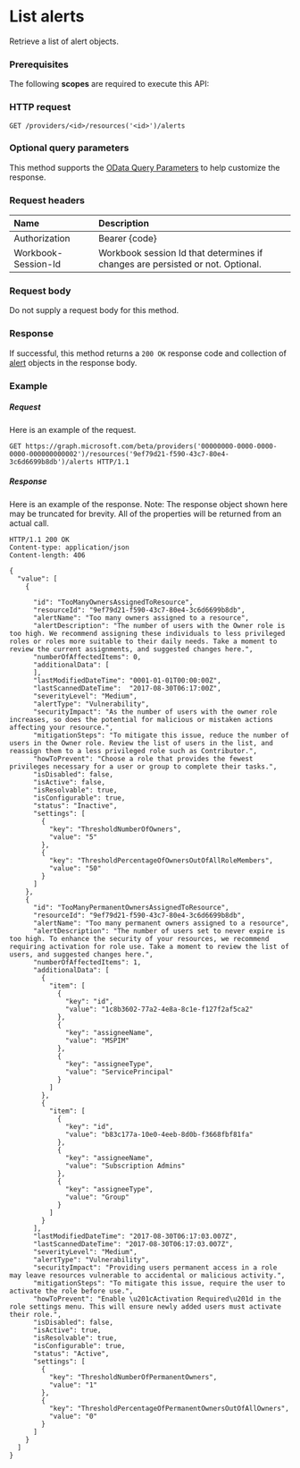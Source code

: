 # List alerts

Retrieve a list of alert objects.
### Prerequisites
The following **scopes** are required to execute this API: 
### HTTP request
<!-- { "blockType": "ignored" } -->
```http
GET /providers/<id>/resources('<id>')/alerts
```
### Optional query parameters
This method supports the [OData Query Parameters](http://graph.microsoft.io/docs/overview/query_parameters) to help customize the response.

### Request headers
| Name      |Description|
|:----------|:----------|
| Authorization  | Bearer {code}|
| Workbook-Session-Id  | Workbook session Id that determines if changes are persisted or not. Optional.|

### Request body
Do not supply a request body for this method.
### Response
If successful, this method returns a `200 OK` response code and collection of [alert](../resources/alert.md) objects in the response body.
### Example
##### Request
Here is an example of the request.
<!-- {
  "blockType": "request",
  "name": "get_alerts"
}-->
```http
GET https://graph.microsoft.com/beta/providers('00000000-0000-0000-0000-000000000002')/resources('9ef79d21-f590-43c7-80e4-3c6d6699b8db')/alerts HTTP/1.1
```
##### Response
Here is an example of the response. Note: The response object shown here may be truncated for brevity. All of the properties will be returned from an actual call.
<!-- {
  "blockType": "response",
  "truncated": true,
  "@odata.type": "microsoft.graph.alert",
  "isCollection": true
} -->
```http
HTTP/1.1 200 OK
Content-type: application/json
Content-length: 406

{
  "value": [
    {

      "id": "TooManyOwnersAssignedToResource",
      "resourceId": "9ef79d21-f590-43c7-80e4-3c6d6699b8db",
      "alertName": "Too many owners assigned to a resource",
      "alertDescription": "The number of users with the Owner role is too high. We recommend assigning these individuals to less privileged roles or roles more suitable to their daily needs. Take a moment to review the current assignments, and suggested changes here.",
      "numberOfAffectedItems": 0,
      "additionalData": [
      ],
      "lastModifiedDateTime": "0001-01-01T00:00:00Z",
      "lastScannedDateTime":  "2017-08-30T06:17:00Z",
      "severityLevel": "Medium",
      "alertType": "Vulnerability",
      "securityImpact": "As the number of users with the owner role increases, so does the potential for malicious or mistaken actions affecting your resource.",
      "mitigationSteps": "To mitigate this issue, reduce the number of users in the Owner role. Review the list of users in the list, and reassign them to a less privileged role such as Contributor.",
      "howToPrevent": "Choose a role that provides the fewest privileges necessary for a user or group to complete their tasks.",
      "isDisabled": false,
      "isActive": false,
      "isResolvable": true,
      "isConfigurable": true,
      "status": "Inactive",
      "settings": [
        {
          "key": "ThresholdNumberOfOwners",
          "value": "5"
        },
        {
          "key": "ThresholdPercentageOfOwnersOutOfAllRoleMembers",
          "value": "50"
        }
      ]
    },
    {
      "id": "TooManyPermanentOwnersAssignedToResource",
      "resourceId": "9ef79d21-f590-43c7-80e4-3c6d6699b8db",
      "alertName": "Too many permanent owners assigned to a resource",
      "alertDescription": "The number of users set to never expire is too high. To enhance the security of your resources, we recommend requiring activation for role use. Take a moment to review the list of users, and suggested changes here.",
      "numberOfAffectedItems": 1,
      "additionalData": [
        {
          "item": [
            {
              "key": "id",
              "value": "1c8b3602-77a2-4e8a-8c1e-f127f2af5ca2"
            },
            {
              "key": "assigneeName",
              "value": "MSPIM"
            },
            {
              "key": "assigneeType",
              "value": "ServicePrincipal"
            }
          ]
        },
        {
          "item": [
            {
              "key": "id",
              "value": "b83c177a-10e0-4eeb-8d0b-f3668fbf81fa"
            },
            {
              "key": "assigneeName",
              "value": "Subscription Admins"
            },
            {
              "key": "assigneeType",
              "value": "Group"
            }
          ]
        }
      ],
      "lastModifiedDateTime": "2017-08-30T06:17:03.007Z",
      "lastScannedDateTime": "2017-08-30T06:17:03.007Z",
      "severityLevel": "Medium",
      "alertType": "Vulnerability",
      "securityImpact": "Providing users permanent access in a role may leave resources vulnerable to accidental or malicious activity.",
      "mitigationSteps": "To mitigate this issue, require the user to activate the role before use.",
      "howToPrevent": "Enable \u201cActivation Required\u201d in the role settings menu. This will ensure newly added users must activate their role.",
      "isDisabled": false,
      "isActive": true,
      "isResolvable": true,
      "isConfigurable": true,
      "status": "Active",
      "settings": [
        {
          "key": "ThresholdNumberOfPermanentOwners",
          "value": "1"
        },
        {
          "key": "ThresholdPercentageOfPermanentOwnersOutOfAllOwners",
          "value": "0"
        }
      ]
    }
  ]
}
```

<!-- uuid: 8fcb5dbc-d5aa-4681-8e31-b001d5168d79
2015-10-25 14:57:30 UTC -->
<!-- {
  "type": "#page.annotation",
  "description": "List alerts",
  "keywords": "",
  "section": "documentation",
  "tocPath": ""
}-->